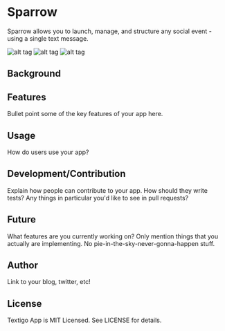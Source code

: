 
Sparrow
========

Sparrow allows you to launch, manage, and structure any social event - using a single text message.

![alt tag](https://raw.github.com/finvansant/Textigo_app/master/app/assets/images/github_file/landing_page_logo.png)
![alt tag](https://raw.github.com/finvansant/Textigo_app/master/app/assets/images/github_file/landing_page.png)
![alt tag](https://raw.github.com/finvansant/Textigo_app/master/app/assets/images/github_file/board.png)

## Background


## Features

Bullet point some of the key features of your app here.

## Usage

How do users use your app?

## Development/Contribution

Explain how people can contribute to your app. How should they write tests?
Any things in particular you'd like to see in pull requests?

## Future

What features are you currently working on? Only mention things that you
actually are implementing. No pie-in-the-sky-never-gonna-happen stuff.

## Author

Link to your blog, twitter, etc!

## License

Textigo App is MIT Licensed. See LICENSE for details.
